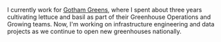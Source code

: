 I currently work for [Gotham Greens](https://www.gothamgreens.com), where I spent about three years cultivating lettuce and basil as part of their Greenhouse Operations and Growing teams. Now, I'm working on infrastructure engineering and data projects as we continue to open new greenhouses nationally.
